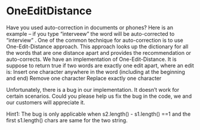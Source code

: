 # OneEditDistance
Have you used auto-correction in documents or phones? Here is an example – if you type “interveew” the word will be auto-corrected to “interview” . One of the common technique for auto-correction is to use One-Edit-Distance approach. This approach looks up the dictionary for all the words that are one distance apart and provides the recommendation or auto-corrects. 
We have an implementation of One-Edit-Distance. It is suppose to return true if two words are exactly one edit apart, where an edit is:
Insert one character anywhere in the word (including at the beginning and end)
Remove one character
Replace exactly one character
 
Unfortunately, there is a bug in our implementation. It doesn’t work for certain scenarios. Could you please help us fix the bug in the code, we and our customers will appreciate it.

Hint1: The bug is only applicable when s2.length() - s1.length() ==1 and the first s1.length() chars are same for the two string.
